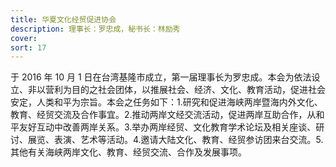```yaml
---
title: 华夏文化经贸促进协会
description: 理事长：罗忠成，秘书长：林励秀
cover:
sort: 17
---
```


于 2016 年 10 月 1 日在台湾基隆市成立，第一届理事长为罗忠成。本会为依法设立、非以营利为目的之社会团体，以推展社会、经济、文化、教育活动，促进社会安定，人类和平为宗旨。本会之任务如下：1.研究和促进海峡两岸暨海内外文化、教育、经贸交流及合作事宜。2.推动两岸文经交流活动，促进两岸互助合作，从和平友好互动中改善两岸关系。3.举办两岸经贸、文化教育学术论坛及相关座谈、研讨、展览、表演、艺术等活动。4.邀请大陆文化、教育、经贸参访团来台交流。5.其他有关海峡两岸文化、教育、经贸交流、合作及发展事项。
